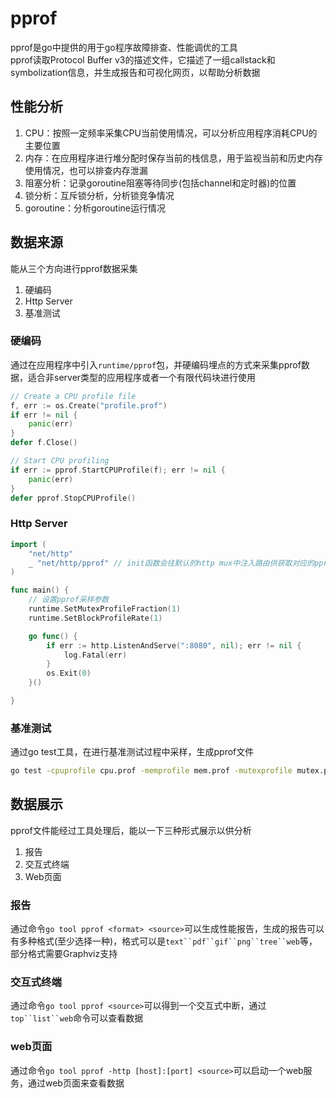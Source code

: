 # pprof
pprof是go中提供的用于go程序故障排查、性能调优的工具  
pprof读取Protocol Buffer v3的描述文件，它描述了一组callstack和symbolization信息，并生成报告和可视化网页，以帮助分析数据

## 性能分析
1. CPU：按照一定频率采集CPU当前使用情况，可以分析应用程序消耗CPU的主要位置
2. 内存：在应用程序进行堆分配时保存当前的栈信息，用于监视当前和历史内存使用情况，也可以排查内存泄漏
3. 阻塞分析：记录goroutine阻塞等待同步(包括channel和定时器)的位置
4. 锁分析：互斥锁分析，分析锁竞争情况
5. goroutine：分析goroutine运行情况

## 数据来源
能从三个方向进行pprof数据采集
1. 硬编码
2. Http Server
3. 基准测试

### 硬编码
通过在应用程序中引入`runtime/pprof`包，并硬编码埋点的方式来采集pprof数据，适合非server类型的应用程序或者一个有限代码块进行使用
```go
// Create a CPU profile file
f, err := os.Create("profile.prof")
if err != nil {
    panic(err)
}
defer f.Close()

// Start CPU profiling
if err := pprof.StartCPUProfile(f); err != nil {
    panic(err)
}
defer pprof.StopCPUProfile()
```

### Http Server
```go
import (
	"net/http"
	_ "net/http/pprof" // init函数会往默认的http mux中注入路由供获取对应的pprof
)

func main() {
    // 设置pprof采样参数
	runtime.SetMutexProfileFraction(1)
	runtime.SetBlockProfileRate(1)

	go func() {
		if err := http.ListenAndServe(":8080", nil); err != nil {
			log.Fatal(err)
		}
		os.Exit(0)
	}()

}
```

### 基准测试
通过go test工具，在进行基准测试过程中采样，生成pprof文件
```sh
go test -cpuprofile cpu.prof -memprofile mem.prof -mutexprofile mutex.prof -blockprofile block.prof -bench .
```

## 数据展示
pprof文件能经过工具处理后，能以一下三种形式展示以供分析
1. 报告
2. 交互式终端
3. Web页面

### 报告
通过命令`go tool pprof <format> <source>`可以生成性能报告，生成的报告可以有多种格式(至少选择一种)，格式可以是`text``pdf``gif``png``tree``web`等，部分格式需要Graphviz支持

### 交互式终端
通过命令`go tool pprof <source>`可以得到一个交互式中断，通过`top``list``web`命令可以查看数据

### web页面
通过命令`go tool pprof -http [host]:[port] <source>`可以启动一个web服务，通过web页面来查看数据
